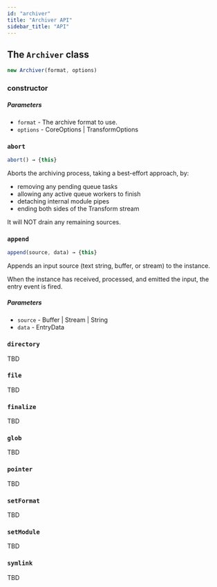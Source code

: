 ```yaml
---
id: "archiver"
title: "Archiver API"
sidebar_title: "API"
---
```


## The `Archiver` class

```js
new Archiver(format, options)
```

### constructor
##### Parameters
- `format` - The archive format to use.
- `options` - CoreOptions | TransformOptions

### `abort`

```js
abort() → {this}
```

Aborts the archiving process, taking a best-effort approach, by:

* removing any pending queue tasks
* allowing any active queue workers to finish
* detaching internal module pipes
* ending both sides of the Transform stream

It will NOT drain any remaining sources.

### `append`

```js
append(source, data) → {this}
```

Appends an input source (text string, buffer, or stream) to the instance.

When the instance has received, processed, and emitted the input, the entry event is fired.

##### Parameters
- `source` - Buffer | Stream | String
- `data` - EntryData

### `directory`

TBD

### `file`

TBD

### `finalize`

TBD

### `glob`

TBD

### `pointer`

TBD

### `setFormat`

TBD

### `setModule`

TBD

### `symlink`

TBD
